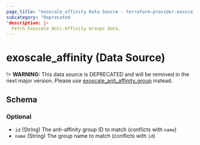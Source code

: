 ```yaml
---
page_title: "exoscale_affinity Data Source - terraform-provider-exoscale"
subcategory: "Deprecated
"description: |-
  Fetch Exoscale Anti-Affinity Groups data.
---
```


# exoscale_affinity (Data Source)

!> **WARNING:** This data source is DEPRECATED and will be removed in the next major version. Please use [exoscale_anti_affinity_group](./anti_affinity_group.md) instead.



<!-- schema generated by tfplugindocs -->
## Schema

### Optional

- `id` (String) The anti-affinity group ID to match (conflicts with `name`)
- `name` (String) The group name to match (conflicts with `id`)


